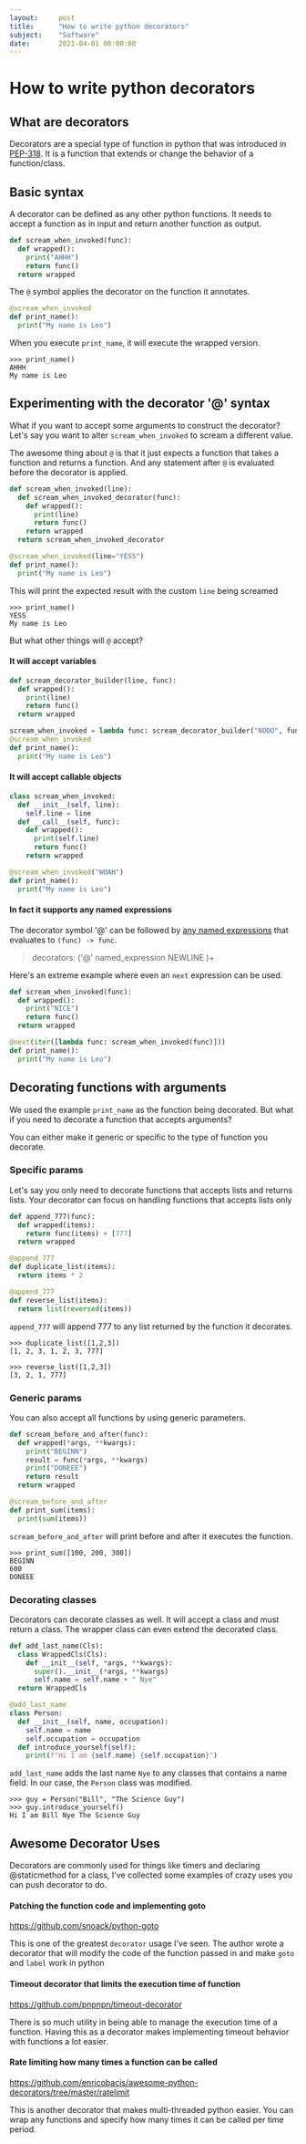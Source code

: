 ```yaml
---
layout:     post
title:      "How to write python decorators"
subject:    "Software"
date:       2021-04-01 00:00:00
---
```


# How to write python decorators

## What are decorators

Decorators are a special type of function in python that was introduced in
[PEP-318](https://www.python.org/dev/peps/pep-0318/). It is a function that
extends or change the behavior of a function/class.

## Basic syntax

A decorator can be defined as any other python functions. It needs to accept a
function as in input and return another function as output.

```python
def scream_when_invoked(func):
  def wrapped():
    print("AHHH")
    return func()
  return wrapped
```

The `@` symbol applies the decorator on the function it annotates.

```python
@scream_when_invoked
def print_name():
  print("My name is Leo")
```

When you execute `print_name`, it will execute the wrapped version.

```
>>> print_name()
AHHH
My name is Leo
```

## Experimenting with the decorator '@' syntax

What if you want to accept some arguments to construct the decorator? Let's say
you want to alter `scream_when_invoked` to scream a different value.

The awesome thing about `@` is that it just expects a function that takes a
function and returns a function. And any statement after `@` is evaluated
before the decorator is applied.

```python
def scream_when_invoked(line):
  def scream_when_invoked_decorator(func):
    def wrapped():
      print(line)
      return func()
    return wrapped
  return scream_when_invoked_decorator

@scream_when_invoked(line="YESS")
def print_name():
  print("My name is Leo")
```

This will print the expected result with the custom `line` being screamed

```
>>> print_name()
YESS
My name is Leo
```

But what other things will `@` accept?

#### It will accept variables

```python
def scream_decorator_builder(line, func):
  def wrapped():
    print(line)
    return func()
  return wrapped

scream_when_invoked = lambda func: scream_decorator_builder("NOOO", func)
@scream_when_invoked
def print_name():
  print("My name is Leo")

```

#### It will accept callable objects

```python
class scream_when_invoked:
  def __init__(self, line):
    self.line = line
  def __call__(self, func):
    def wrapped():
      print(self.line)
      return func()
    return wrapped

@scream_when_invoked("WOAH")
def print_name():
  print("My name is Leo")
```

#### In fact it supports any named expressions

The decorator symbol '@' can be followed by
[any named expressions](https://docs.python.org/3/reference/grammar.html?highlight=decorators)
that evaluates to `(func) -> func`.

> decorators: ('@' named_expression NEWLINE )+

Here's an extreme example where even an `next` expression can be used.

```python
def scream_when_invoked(func):
  def wrapped():
    print("NICE")
    return func()
  return wrapped

@next(iter([lambda func: scream_when_invoked(func)]))
def print_name():
  print("My name is Leo")
```

## Decorating functions with arguments

We used the example `print_name` as the function being decorated. But what if
you need to decorate a function that accepts arguments?

You can either make it generic or specific to the type of function you decorate.

### Specific params

Let's say you only need to decorate functions that accepts lists and returns
lists. Your decorator can focus on handling functions that accepts lists only

```python
def append_777(func):
  def wrapped(items):
    return func(items) + [777]
  return wrapped

@append_777
def duplicate_list(items):
  return items * 2

@append_777
def reverse_list(items):
  return list(reversed(items))
```

`append_777` will append 777 to any list returned by the function it decorates.

```
>>> duplicate_list([1,2,3])
[1, 2, 3, 1, 2, 3, 777]

>>> reverse_list([1,2,3])
[3, 2, 1, 777]
```

### Generic params

You can also accept all functions by using generic parameters.

```python
def scream_before_and_after(func):
  def wrapped(*args, **kwargs):
    print("BEGINN")
    result = func(*args, **kwargs)
    print("DONEEE")
    return result
  return wrapped

@scream_before_and_after
def print_sum(items):
  print(sum(items))
```

`scream_before_and_after` will print before and after it executes the function.

```
>>> print_sum([100, 200, 300])
BEGINN
600
DONEEE
```

### Decorating classes

Decorators can decorate classes as well. It will accept a class and must return
a class. The wrapper class can even extend the decorated class.

```python
def add_last_name(Cls):
  class WrappedCls(Cls):
    def __init__(self, *args, **kwargs):
      super().__init__(*args, **kwargs)
      self.name = self.name + " Nye"
  return WrappedCls

@add_last_name
class Person:
  def __init__(self, name, occupation):
    self.name = name
    self.occupation = occupation
  def introduce_yourself(self):
    print(f"Hi I am {self.name} {self.occupation}")
```

`add_last_name` adds the last name `Nye` to any classes that contains a name
field. In our case, the `Person` class was modified.

```
>>> guy = Person("Bill", "The Science Guy")
>>> guy.introduce_yourself()
Hi I am Bill Nye The Science Guy
```

## Awesome Decorator Uses

Decorators are commonly used for things like timers and declaring @staticmethod
for a class, I've collected some examples of crazy uses you can push decorator
to do.

#### Patching the function code and implementing goto

https://github.com/snoack/python-goto

This is one of the greatest `decorator` usage I've seen. The author wrote a
decorator that will modify the code of the function passed in and make `goto`
and `label` work in python

#### Timeout decorator that limits the execution time of function

https://github.com/pnpnpn/timeout-decorator

There is so much utility in being able to manage the execution time of a
function. Having this as a decorator makes implementing timeout behavior with
functions a lot easier.

#### Rate limiting how many times a function can be called

https://github.com/enricobacis/awesome-python-decorators/tree/master/ratelimit

This is another decorator that makes multi-threaded python easier. You can wrap
any functions and specify how many times it can be called per time period.
